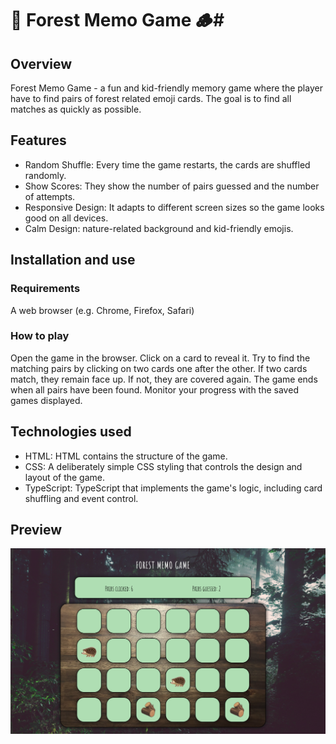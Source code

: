 # 🦔 Forest Memo Game 🪵#
## Overview ##
Forest Memo Game - a fun and kid-friendly memory game where the player have to find pairs of forest related emoji cards. The goal is to find all matches as quickly as possible.

## Features ##
- Random Shuffle: Every time the game restarts, the cards are shuffled randomly.
- Show Scores: They show the number of pairs guessed and the number of attempts.
- Responsive Design: It adapts to different screen sizes so the game looks good on all devices.
- Calm Design: nature-related background and kid-friendly emojis.

## Installation and use ##
### Requirements ###
A web browser (e.g. Chrome, Firefox, Safari)

### How to play ###
Open the game in the browser.
Click on a card to reveal it.
Try to find the matching pairs by clicking on two cards one after the other.
If two cards match, they remain face up. If not, they are covered again.
The game ends when all pairs have been found.
Monitor your progress with the saved games displayed.

## Technologies used ##
- HTML: HTML contains the structure of the game.
- CSS: A deliberately simple CSS styling that controls the design and layout of the game.
- TypeScript: TypeScript that implements the game's logic, including card shuffling and event control.

## Preview ##
![screenshot](./src/assets/img/screenshot-forest-memo.png)